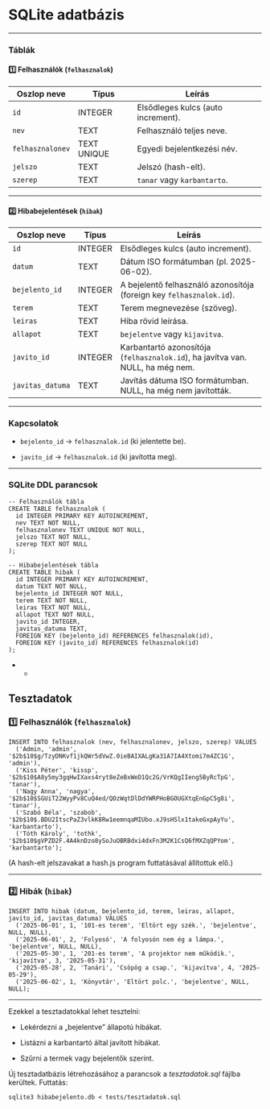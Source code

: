# SQLite adatbázis

* * *

### **Táblák**

#### 1️⃣ **Felhasználók (`felhasznalok`)**

| Oszlop neve      | Típus       | Leírás                             |
| ---------------- | ----------- | ---------------------------------- |
| `id`             | INTEGER     | Elsődleges kulcs (auto increment). |
| `nev`            | TEXT        | Felhasználó teljes neve.           |
| `felhasznalonev` | TEXT UNIQUE | Egyedi bejelentkezési név.         |
| `jelszo`         | TEXT        | Jelszó (hash-elt).                 |
| `szerep`         | TEXT        | `tanar` vagy `karbantarto`.        |

* * *

#### 2️⃣ **Hibabejelentések (`hibak`)**

| Oszlop neve      | Típus   | Leírás                                                                         |
| ---------------- | ------- | ------------------------------------------------------------------------------ |
| `id`             | INTEGER | Elsődleges kulcs (auto increment).                                             |
| `datum`          | TEXT    | Dátum ISO formátumban (pl. 2025-06-02).                                        |
| `bejelento_id`   | INTEGER | A bejelentő felhasználó azonosítója (foreign key `felhasznalok.id`).           |
| `terem`          | TEXT    | Terem megnevezése (szöveg).                                                    |
| `leiras`         | TEXT    | Hiba rövid leírása.                                                            |
| `allapot`        | TEXT    | `bejelentve` vagy `kijavitva`.                                                 |
| `javito_id`      | INTEGER | Karbantartó azonosítója (`felhasznalok.id`), ha javítva van. NULL, ha még nem. |
| `javitas_datuma` | TEXT    | Javítás dátuma ISO formátumban. NULL, ha még nem javították.                   |

* * *

### **Kapcsolatok**

* `bejelento_id` → `felhasznalok.id` (ki jelentette be).

* `javito_id` → `felhasznalok.id` (ki javította meg).

* * *

### **SQLite DDL parancsok**

    -- Felhasználók tábla
    CREATE TABLE felhasznalok (
      id INTEGER PRIMARY KEY AUTOINCREMENT,
      nev TEXT NOT NULL,
      felhasznalonev TEXT UNIQUE NOT NULL,
      jelszo TEXT NOT NULL,
      szerep TEXT NOT NULL
    );
    
    -- Hibabejelentések tábla
    CREATE TABLE hibak (
      id INTEGER PRIMARY KEY AUTOINCREMENT,
      datum TEXT NOT NULL,
      bejelento_id INTEGER NOT NULL,
      terem TEXT NOT NULL,
      leiras TEXT NOT NULL,
      allapot TEXT NOT NULL,
      javito_id INTEGER,
      javitas_datuma TEXT,
      FOREIGN KEY (bejelento_id) REFERENCES felhasznalok(id),
      FOREIGN KEY (javito_id) REFERENCES felhasznalok(id)
    );

* * 

## Tesztadatok

### **1️⃣ Felhasználók (`felhasznalok`)**

    INSERT INTO felhasznalok (nev, felhasznalonev, jelszo, szerep) VALUES
      ('Admin, 'admin', '$2b$10$g/TzyDNKvf1jkQWr5dVwZ.0ieBAIXALgKa31A7IA4Xtomi7m4ZC1G', 'admin'),
      ('Kiss Péter', 'kissp', '$2b$10$A8y5my3gqHwIXaxs4ryt8eZeBxWeD1Qc2G/VrKQgIIeng5ByRcTpG', 'tanar'),
      ('Nagy Anna', 'nagya', '$2b$10$SGUiT22WyyPv8CuQ4ed/QOzWqtDlDdYWRPHoBGOUGXtqEnGpC5g8i', 'tanar'),
      ('Szabó Béla', 'szabob', '$2b$10$.BDU2ItscPaZ3vlkK8Rw1eemnqaMIUbo.xJ9sHSlx1takeGxpAyYu', 'karbantarto'),
      ('Tóth Károly', 'tothk', '$2b$10$gVPZD2F.4A4knDzo8ySoJuOBRBdxi4dxFn3M2K1CsQ6fMXZqQPYom', 'karbantarto');

(A hash-elt jelszavakat a hash.js program futtatásával állítottuk elő.)

* * *

### **2️⃣ Hibák (`hibak`)**

    INSERT INTO hibak (datum, bejelento_id, terem, leiras, allapot, javito_id, javitas_datuma) VALUES
      ('2025-06-01', 1, '101-es terem', 'Eltört egy szék.', 'bejelentve', NULL, NULL),
      ('2025-06-01', 2, 'Folyosó', 'A folyosón nem ég a lámpa.', 'bejelentve', NULL, NULL),
      ('2025-05-30', 1, '201-es terem', 'A projektor nem működik.', 'kijavítva', 3, '2025-05-31'),
      ('2025-05-28', 2, 'Tanári', 'Csöpög a csap.', 'kijavítva', 4, '2025-05-29'),
      ('2025-06-02', 1, 'Könyvtár', 'Eltört polc.', 'bejelentve', NULL, NULL);

* * *

Ezekkel a tesztadatokkal lehet tesztelni:

* Lekérdezni a „bejelentve” állapotú hibákat.

* Listázni a karbantartó által javított hibákat.

* Szűrni a termek vagy bejelentők szerint.

Új tesztadatbázis létrehozásához a parancsok a *tesztadatok.sql* fájlba kerültek. Futtatás:

`sqlite3 hibabejelento.db < tests/tesztadatok.sql`
